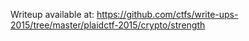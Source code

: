 Writeup available at: https://github.com/ctfs/write-ups-2015/tree/master/plaidctf-2015/crypto/strength
